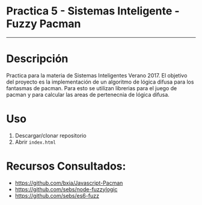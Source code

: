 # Practica 5 - Sistemas Inteligente - Fuzzy Pacman
-----------------------------------------------------------------
# Descripción
Practica para la materia de Sistemas Inteligentes Verano 2017. El objetivo del proyecto es la implementación de un 
algoritmo de lógica difusa para los fantasmas de pacman. Para esto se utilizan librerias para el juego de pacman y para calcular las areas de pertenecnia de lógica difusa.

# Uso
1. Descargar/clonar repositorio
2. Abrir `index.html`

# Recursos Consultados:
- https://github.com/bxia/Javascript-Pacman
- https://github.com/sebs/node-fuzzylogic
- https://github.com/sebs/es6-fuzz


